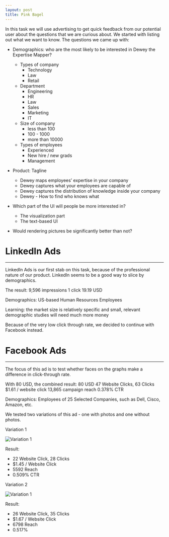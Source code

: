 ```yaml
---
layout: post
title: Pink Bagel
---
```


In this task we will use advertising to get quick feedback from our potential user about the questions that we are curious about. We started with listing out what we want to know. The questions we came up with:

* Demographics: who are the most likely to be interested in Dewey the Expertise Mapper?
  - Types of company
    - Technology
    - Law
    - Retail
  - Department
    - Engineering
    - HR
    - Law
    - Sales
    - Marketing
    - IT
  - Size of company
    - less than 100
    - 100 - 1000
    - more than  10000
  - Types of employees
    - Experienced
    - New hire / new grads
    - Management

* Product: Tagline
  - Dewey maps employees’ expertise in your company
  - Dewey captures what your employees are capable of
  - Dewey captures the distribution of knowledge inside your company
  - Dewey - How to find who knows what

* Which part of the UI will people be more interested in?
  - The visualization part
  - The text-based UI

* Would rendering pictures be significantly better than not?


# LinkedIn Ads
--------

LinkedIn Ads is our first stab on this task, because of the professional nature of our product. LinkedIn seems to be a good way to slice by demographics.

The result:
  9,596 impressions
  1 click
  19.19 USD

Demographics:
  US-based Human Resources Employees

Learning:
  the market size is relatively specific and small,
  relevant demographic studies will need much more money

Because of the very low click through rate, we decided to continue with Facebook instead.

# Facebook Ads
--------

The focus of this ad is to test whether faces on the graphs make a difference in click-through rate.

With 80 USD, the combined result:
  80 USD
  47 Website Clicks, 63 Clicks
  $1.61 / website click
  13,865 campaign reach
  0.378% CTR

Demographics: 
  Employees of 25 Selected Companies, such as Dell, Cisco, Amazon, etc.

We tested two variations of this ad - one with photos and one without photos.

Variation 1

  ![Variation 1](/assets/ads_without_photo.png)

  Result:
  * 22 Website Click, 28 Clicks
  * $1.45 / Website Click
  * 5592 Reach
  * 0.509% CTR

Variation 2

  ![Variation 1](/assets/ads_with_photo.png)

  Result:
  * 26 Website Click, 35 Clicks
  * $1.67 / Website Click
  * 6798 Reach
  * 0.517%
